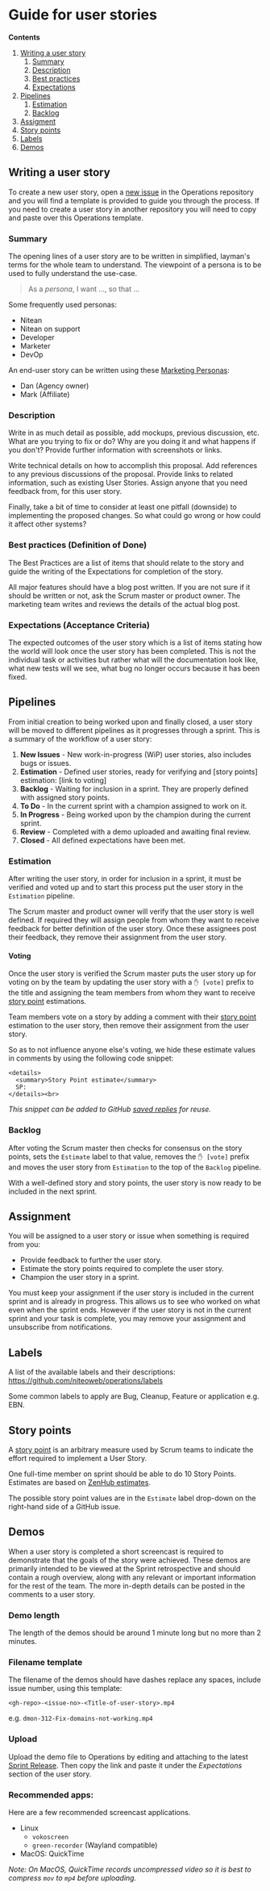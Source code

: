 # Guide for user stories

**Contents**

1. [Writing a user story](#writing-a-user-story)
   1. [Summary](#summary)
   1. [Description](#description)
   1. [Best practices](#best-practices-definition-of-done)
   1. [Expectations](#expectations-acceptance-criteria)
1. [Pipelines](#pipelines)
   1. [Estimation](#estimation)
   1. [Backlog](#backlog)
1. [Assigment](#assignment)
1. [Story points](#story-points)
1. [Labels](#labels)
1. [Demos](#demos)

## Writing a user story

To create a new user story, open a [new issue][Operations new issue] in the Operations repository and you will find a template is provided to guide you through the process. If you need to create a user story in another repository you will need to copy and paste over this Operations template.

### Summary

The opening lines of a user story are to be written in simplified, layman's terms for the whole team to understand. The viewpoint of a persona is to be used to fully understand the use-case.

 > As a *persona*, I want ..., so that ...

Some frequently used personas:

 * Nitean
 * Nitean on support
 * Developer
 * Marketer
 * DevOp

An end-user story can be written using these [Marketing Personas]:

 * Dan (Agency owner)
 * Mark (Affiliate)

### Description

Write in as much detail as possible, add mockups, previous discussion, etc.
What are you trying to fix or do? Why are you doing it and what happens if you don't? Provide further information with screenshots or links.

Write technical details on how to accomplish this proposal. Add references to any previous discussions of the proposal. Provide links to related information, such as existing User Stories. Assign anyone that you need feedback from, for this user story.

Finally, take a bit of time to consider at least one pitfall (downside) to implementing the proposed changes. So what could go wrong or how could it affect other systems?

### Best practices (Definition of Done)

The Best Practices are a list of items that should relate to the story and guide the writing of the Expectations for completion of the story.

All major features should have a blog post written. If you are not sure if it should be written or not, ask the Scrum master or product owner. The marketing team writes and reviews the details of the actual blog post.

### Expectations (Acceptance Criteria)

The expected outcomes of the user story which is a list of items stating how the world will look once the user story has been completed. This is not the individual
 task or activities but rather what will the documentation look like, what new tests will we see, what bug no longer occurs because it has been fixed.


## Pipelines

From initial creation to being worked upon and finally closed, a user story will be moved to different pipelines as it progresses through a sprint. This is a summary of the workflow of a user story:

1. **New Issues** - New work-in-progress (WiP) user stories, also includes bugs or issues.
1. **Estimation** - Defined user stories, ready for verifying and [story points] estimation: [link to voting]
1. **Backlog** - Waiting for inclusion in a sprint. They are properly defined with assigned story points.
1. **To Do** - In the current sprint with a champion assigned to work on it.
1. **In Progress** - Being worked upon by the champion during the current sprint.
1. **Review** - Completed with a demo uploaded and awaiting final review.
1. **Closed** - All defined expectations have been met.

### Estimation

After writing the user story, in order for inclusion in a sprint, it must be verified and voted up and to start this process put the user story in the `Estimation` pipeline.

The Scrum master and product owner will verify that the user story is well defined. If required they will assign people from whom they want to receive feedback for better definition of the user story. Once these assignees post their feedback, they remove their assignment from the user story.

#### Voting

Once the user story is verified the Scrum master puts the user story up for voting on by the team by updating the user story with a `✋ [vote]` prefix to the title and assigning the team members from whom they want to receive [story point](#story-points) estimations.

Team members vote on a story by adding a comment with their [story point](#story-points) estimation to the user story, then remove their assignment from the user story.

So as to not influence anyone else's voting, we hide these estimate values in comments by using the following code snippet:

```
<details>
  <summary>Story Point estimate</summary>
  SP:
</details><br>
```

*This snippet can be added to GitHub [saved replies](https://github.com/settings/replies) for reuse.*

### Backlog

After voting the Scrum master then checks for consensus on the story points, sets the `Estimate` label to that value, removes the `✋ [vote]` prefix and moves the user story from `Estimation` to the top of the `Backlog` pipeline.

With a well-defined story and story points, the user story is now ready to be included in the next sprint.


## Assignment

You will be assigned to a user story or issue when something is required from you:

- Provide feedback to further the user story.
- Estimate the story points required to complete the user story.
- Champion the user story in a sprint.

You must keep your assignment if the user story is included in the current sprint and is already in progress. This allows us to see who worked on what even when the sprint ends. However if the user story is not in the current sprint and your task is complete, you may remove your assignment and unsubscribe from notifications.


## Labels

A list of the available labels and their descriptions:
https://github.com/niteoweb/operations/labels

Some common labels to apply are Bug, Cleanup, Feature or application e.g. EBN.


## Story points

A [story point](https://agilefaq.wordpress.com/2007/11/13/what-is-a-story-point/) is an arbitrary measure used by Scrum teams to indicate the effort required to implement a User Story.

One full-time member on sprint should be able to do 10 Story Points. Estimates are based on [ZenHub estimates](https://www.zenhub.com/blog/software-estimates/).

The possible story point values are in the `Estimate` label drop-down on the right-hand side of a GitHub issue.


## Demos

When a user story is completed a short screencast is required to demonstrate that the goals of the story were achieved. These demos are primarily intended to be viewed at the Sprint retrospective and should contain a rough overview, along with any relevant or important information for the rest of the team. The more in-depth details can be posted in the comments to a user story.

### Demo length

The length of the demos should be around 1 minute long but no more than 2 minutes.

### Filename template

The filename of the demos should have dashes replace any spaces, include issue number, using this template:

`<gh-repo>-<issue-no>-<Title-of-user-story>.mp4`

e.g. `dmon-312-Fix-domains-not-working.mp4`

### Upload

Upload the demo file to Operations by editing and attaching to the latest [Sprint Release]. Then copy the link and paste it under the *Expectations* section of the user story.

### Recommended apps:

Here are a few recommended screencast applications.

 * Linux
    * `vokoscreen`
    * `green-recorder` (Wayland compatible)
 * MacOS: QuickTime

*Note: On MacOS, QuickTime records uncompressed video so it is best to compress `mov` to `mp4` before uploading.*


[Marketing Personas]: https://intra.niteo.co/operations/personas
[Sprint Release]: https://github.com/niteoweb/operations/releases/tag/sprint_13
[Operations new issue]: https://github.com/niteoweb/operations/issues/new
